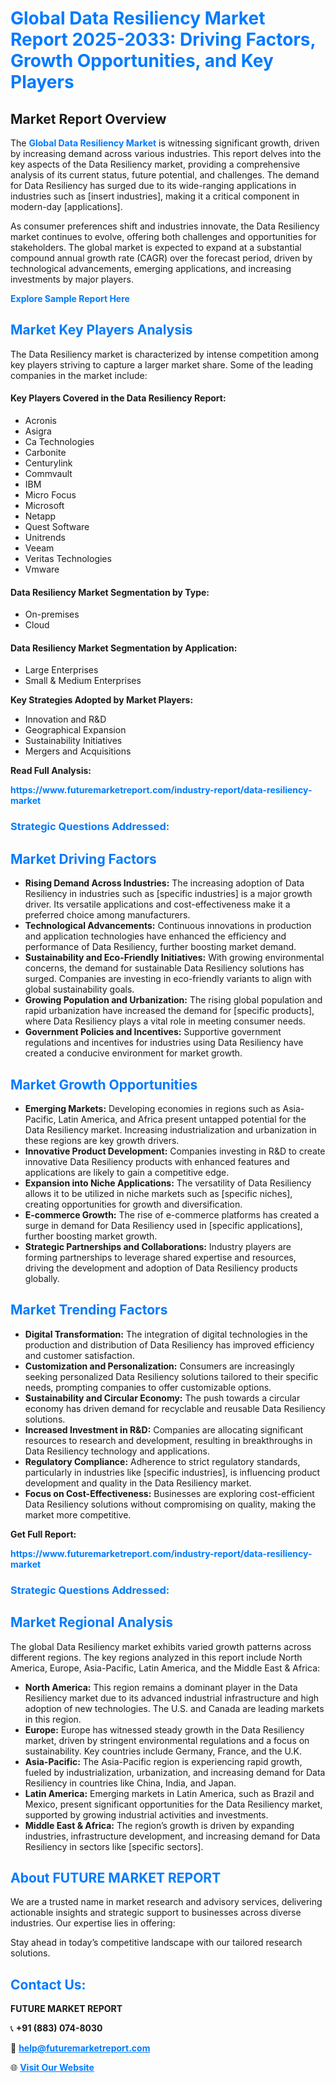 <h1 style="color: #007BFF;">Global Data Resiliency Market Report 2025-2033: Driving Factors, Growth Opportunities, and Key Players</h1>

<section id="overview">
<h2>Market Report Overview</h2>
<p>The <a href="https://www.futuremarketreport.com/industry-report/data-resiliency-market" style="color: #007BFF; text-decoration: none;"><strong>Global Data Resiliency Market</strong></a> is witnessing significant growth, driven by increasing demand across various industries. This report delves into the key aspects of the Data Resiliency market, providing a comprehensive analysis of its current status, future potential, and challenges. The demand for Data Resiliency has surged due to its wide-ranging applications in industries such as [insert industries], making it a critical component in modern-day [applications].</p>
<p>As consumer preferences shift and industries innovate, the Data Resiliency market continues to evolve, offering both challenges and opportunities for stakeholders. The global market is expected to expand at a substantial compound annual growth rate (CAGR) over the forecast period, driven by technological advancements, emerging applications, and increasing investments by major players.</p>
</section>

<section id="overview">
<p><a href="https://www.futuremarketreport.com/request-sample/reportId=106742" style="color: #007BFF; text-decoration: none;"><strong>Explore Sample Report Here</strong></a></p>
</section>

<section id="key-players">
<h2 style="color: #007BFF;">Market Key Players Analysis</h2>
<p>The Data Resiliency market is characterized by intense competition among key players striving to capture a larger market share. Some of the leading companies in the market include:</p>
<h4>Key Players Covered in the Data Resiliency Report:</h4>
<ul><li>Acronis</li><li>Asigra</li><li>Ca Technologies</li><li>Carbonite</li><li>Centurylink</li><li>Commvault</li><li>IBM</li><li>Micro Focus</li><li>Microsoft</li><li>Netapp</li><li>Quest Software</li><li>Unitrends</li><li>Veeam</li><li>Veritas Technologies</li><li>Vmware</li></ul>
<h4>Data Resiliency Market Segmentation by Type:</h4>
<ul><li>On-premises</li><li>Cloud</li></ul>

<h4>Data Resiliency Market Segmentation by Application:</h4>
<ul><li>Large Enterprises</li><li>Small &amp; Medium Enterprises</li></ul>
<p><strong>Key Strategies Adopted by Market Players:</strong></p>
<ul>
<li>Innovation and R&D</li>
<li>Geographical Expansion</li>
<li>Sustainability Initiatives</li>
<li>Mergers and Acquisitions</li>
</ul>
</section>

<section>
<p><strong>Read Full Analysis: </strong></p><a href="https://www.futuremarketreport.com/industry-report/data-resiliency-market" style="color: #007BFF; text-decoration: none;"><strong>https://www.futuremarketreport.com/industry-report/data-resiliency-market</strong></a>
<h3 style="color: #007BFF;">Strategic Questions Addressed:</h3>
</section>

<section id="driving-factors">
<h2 style="color: #007BFF;">Market Driving Factors</h2>
<ul>
<li><strong>Rising Demand Across Industries:</strong> The increasing adoption of Data Resiliency in industries such as [specific industries] is a major growth driver. Its versatile applications and cost-effectiveness make it a preferred choice among manufacturers.</li>
<li><strong>Technological Advancements:</strong> Continuous innovations in production and application technologies have enhanced the efficiency and performance of Data Resiliency, further boosting market demand.</li>
<li><strong>Sustainability and Eco-Friendly Initiatives:</strong> With growing environmental concerns, the demand for sustainable Data Resiliency solutions has surged. Companies are investing in eco-friendly variants to align with global sustainability goals.</li>
<li><strong>Growing Population and Urbanization:</strong> The rising global population and rapid urbanization have increased the demand for [specific products], where Data Resiliency plays a vital role in meeting consumer needs.</li>
<li><strong>Government Policies and Incentives:</strong> Supportive government regulations and incentives for industries using Data Resiliency have created a conducive environment for market growth.</li>
</ul>
</section>

<section id="growth-opportunities">
<h2 style="color: #007BFF;">Market Growth Opportunities</h2>
<ul>
<li><strong>Emerging Markets:</strong> Developing economies in regions such as Asia-Pacific, Latin America, and Africa present untapped potential for the Data Resiliency market. Increasing industrialization and urbanization in these regions are key growth drivers.</li>
<li><strong>Innovative Product Development:</strong> Companies investing in R&D to create innovative Data Resiliency products with enhanced features and applications are likely to gain a competitive edge.</li>
<li><strong>Expansion into Niche Applications:</strong> The versatility of Data Resiliency allows it to be utilized in niche markets such as [specific niches], creating opportunities for growth and diversification.</li>
<li><strong>E-commerce Growth:</strong> The rise of e-commerce platforms has created a surge in demand for Data Resiliency used in [specific applications], further boosting market growth.</li>
<li><strong>Strategic Partnerships and Collaborations:</strong> Industry players are forming partnerships to leverage shared expertise and resources, driving the development and adoption of Data Resiliency products globally.</li>
</ul>
</section>

<section id="trending-factors">
<h2 style="color: #007BFF;">Market Trending Factors</h2>
<ul>
<li><strong>Digital Transformation:</strong> The integration of digital technologies in the production and distribution of Data Resiliency has improved efficiency and customer satisfaction.</li>
<li><strong>Customization and Personalization:</strong> Consumers are increasingly seeking personalized Data Resiliency solutions tailored to their specific needs, prompting companies to offer customizable options.</li>
<li><strong>Sustainability and Circular Economy:</strong> The push towards a circular economy has driven demand for recyclable and reusable Data Resiliency solutions.</li>
<li><strong>Increased Investment in R&D:</strong> Companies are allocating significant resources to research and development, resulting in breakthroughs in Data Resiliency technology and applications.</li>
<li><strong>Regulatory Compliance:</strong> Adherence to strict regulatory standards, particularly in industries like [specific industries], is influencing product development and quality in the Data Resiliency market.</li>
<li><strong>Focus on Cost-Effectiveness:</strong> Businesses are exploring cost-efficient Data Resiliency solutions without compromising on quality, making the market more competitive.</li>
</ul>
</section>

<section>
<p><strong>Get Full Report: </strong></p><a href="https://www.futuremarketreport.com/industry-report/data-resiliency-market" style="color: #007BFF; text-decoration: none;"><strong>https://www.futuremarketreport.com/industry-report/data-resiliency-market</strong></a>
<h3 style="color: #007BFF;">Strategic Questions Addressed:</h3>
</section>


<section id="regional-analysis">
<h2 style="color: #007BFF;">Market Regional Analysis</h2>
<p>The global Data Resiliency market exhibits varied growth patterns across different regions. The key regions analyzed in this report include North America, Europe, Asia-Pacific, Latin America, and the Middle East & Africa:</p>
<ul>
<li><strong>North America:</strong> This region remains a dominant player in the Data Resiliency market due to its advanced industrial infrastructure and high adoption of new technologies. The U.S. and Canada are leading markets in this region.</li>
<li><strong>Europe:</strong> Europe has witnessed steady growth in the Data Resiliency market, driven by stringent environmental regulations and a focus on sustainability. Key countries include Germany, France, and the U.K.</li>
<li><strong>Asia-Pacific:</strong> The Asia-Pacific region is experiencing rapid growth, fueled by industrialization, urbanization, and increasing demand for Data Resiliency in countries like China, India, and Japan.</li>
<li><strong>Latin America:</strong> Emerging markets in Latin America, such as Brazil and Mexico, present significant opportunities for the Data Resiliency market, supported by growing industrial activities and investments.</li>
<li><strong>Middle East & Africa:</strong> The region’s growth is driven by expanding industries, infrastructure development, and increasing demand for Data Resiliency in sectors like [specific sectors].</li>
</ul>
</section>

<footer>
<h2 style="color: #007BFF;">About FUTURE MARKET REPORT</h2>
<p>We are a trusted name in market research and advisory services, delivering actionable insights and strategic support to businesses across diverse industries. Our expertise lies in offering:</p>

<p>Stay ahead in today’s competitive landscape with our tailored research solutions.</p>

<h2 style="color: #007BFF;">Contact Us:</h2>
<p><strong>FUTURE MARKET REPORT</strong></p>
<p>📞 <strong>+91 (883) 074-8030</strong></p>
<p>📧 <strong><a href="mailto:help@futuremarketreport.com" style="color: #007BFF;">help@futuremarketreport.com</a></strong></p>
<p>🌐 <strong><a href="https://www.futuremarketreport.com/" style="color: #007BFF;">Visit Our Website</a></strong></p>
</footer>